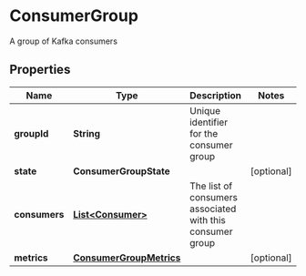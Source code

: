 

# ConsumerGroup

A group of Kafka consumers

## Properties

Name | Type | Description | Notes
------------ | ------------- | ------------- | -------------
**groupId** | **String** | Unique identifier for the consumer group | 
**state** | **ConsumerGroupState** |  |  [optional]
**consumers** | [**List&lt;Consumer&gt;**](Consumer.md) | The list of consumers associated with this consumer group | 
**metrics** | [**ConsumerGroupMetrics**](ConsumerGroupMetrics.md) |  |  [optional]



